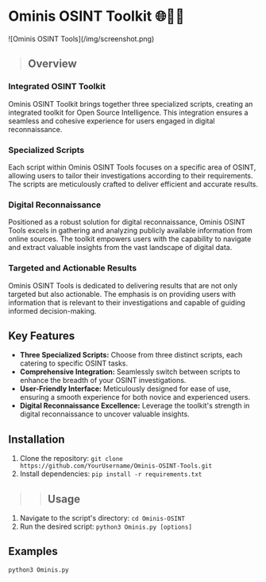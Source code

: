 # Ominis OSINT Toolkit 🌐🕵️‍♂️
![Ominis OSINT Tools](<your-repo-url>/img/screenshot.png)

>## Overview

### Integrated OSINT Toolkit
Ominis OSINT Toolkit brings together three specialized scripts, creating an integrated toolkit for Open Source Intelligence. This integration ensures a seamless and cohesive experience for users engaged in digital reconnaissance.

### Specialized Scripts
Each script within Ominis OSINT Tools focuses on a specific area of OSINT, allowing users to tailor their investigations according to their requirements. The scripts are meticulously crafted to deliver efficient and accurate results.

### Digital Reconnaissance
Positioned as a robust solution for digital reconnaissance, Ominis OSINT Tools excels in gathering and analyzing publicly available information from online sources. The toolkit empowers users with the capability to navigate and extract valuable insights from the vast landscape of digital data.

### Targeted and Actionable Results
Ominis OSINT Tools is dedicated to delivering results that are not only targeted but also actionable. The emphasis is on providing users with information that is relevant to their investigations and capable of guiding informed decision-making.

## Key Features

- **Three Specialized Scripts:** Choose from three distinct scripts, each catering to specific OSINT tasks.
- **Comprehensive Integration:** Seamlessly switch between scripts to enhance the breadth of your OSINT investigations.
- **User-Friendly Interface:** Meticulously designed for ease of use, ensuring a smooth experience for both novice and experienced users.
- **Digital Reconnaissance Excellence:** Leverage the toolkit's strength in digital reconnaissance to uncover valuable insights.

## Installation

1. Clone the repository: `git clone https://github.com/YourUsername/Ominis-OSINT-Tools.git`
2. Install dependencies: `pip install -r requirements.txt`

>>## Usage

1. Navigate to the script's directory: `cd Ominis-OSINT`
2. Run the desired script: `python3 Ominis.py [options]`

## Examples

```
python3 Ominis.py
```
